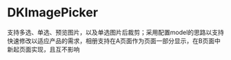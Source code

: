 # DKImagePicker
支持多选、单选、预览图片，以及单选图片后裁剪；采用配置model的思路以支持快速修改以适应产品的需求，相册支持在A页面作为页面一部分显示，在B页面中新起页面实现，且互不影响
